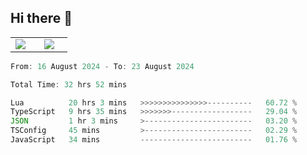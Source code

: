 ## Hi there 👋

<p align="center">
  <table align="center">
  <tr border="none">
  <td width="35%" align="center">
    <img  align="center"  src="http://github-profile-summary-cards.vercel.app/api/cards/stats?username=ricepunk&theme=github_dark" />
  </td>
    
  <td width="65%" align="center">
    <img  align="center"  src="http://github-profile-summary-cards.vercel.app/api/cards/profile-details?username=ricepunk&theme=github_dark" />
  </td>
  </tr>
  </table>
</p>

<!--START_SECTION:waka-->

```typescript
From: 16 August 2024 - To: 23 August 2024

Total Time: 32 hrs 52 mins

Lua          20 hrs 3 mins   >>>>>>>>>>>>>>>----------   60.72 %
TypeScript   9 hrs 35 mins   >>>>>>>------------------   29.04 %
JSON         1 hr 3 mins     >------------------------   03.20 %
TSConfig     45 mins         >------------------------   02.29 %
JavaScript   34 mins         -------------------------   01.76 %
```

<!--END_SECTION:waka-->
